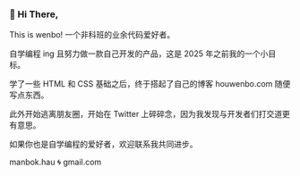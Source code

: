 ### 👋 Hi There, 

This is wenbo! 一个非科班的业余代码爱好者。

自学编程 ing 且努力做一款自己开发的产品，这是 2025 年之前我的一个小目标。

学了一些 HTML 和 CSS 基础之后，终于搭起了自己的博客 houwenbo.com 随便写点东西。

此外开始逃离朋友圈，开始在 Twitter 上碎碎念，因为我发现与开发者们打交道更有意思。

如果你也是自学编程的爱好者，欢迎联系我共同进步。

manbok.hau 🌀 gmail.com
